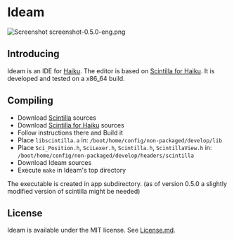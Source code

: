 Ideam
================
![Screenshot](https://raw.github.com/AmosCaster/ideam/master/data/screenshot/screenshot-0.5.0-eng.png)
    screenshot-0.5.0-eng.png

Introducing
----------------

Ideam is an IDE for [Haiku](https://www.haiku-os.org).
The editor is based on [Scintilla for Haiku](https://sourceforge.net/p/scintilla/haiku/ci/default/tree/).
It is developed and tested on a x86_64 build.


Compiling
----------------

* Download [Scintilla](http://www.scintilla.org) sources
* Download [Scintilla for Haiku](https://sourceforge.net/p/scintilla/haiku/ci/default/tree/) sources
* Follow instructions there and Build it
* Place `libscintilla.a` in:
  `/boot/home/config/non-packaged/develop/lib`
* Place `Sci_Position.h`, `SciLexer.h`, `Scintilla.h`, `ScintillaView.h` in: 
  `/boot/home/config/non-packaged/develop/headers/scintilla`
* Download Ideam sources
* Execute `make` in Ideam's top directory

The executable is created in app subdirectory.
(as of version 0.5.0 a slightly modified version of scintilla might be needed)

License
----------------

Ideam is available under the MIT license. See [License.md](License.md).
